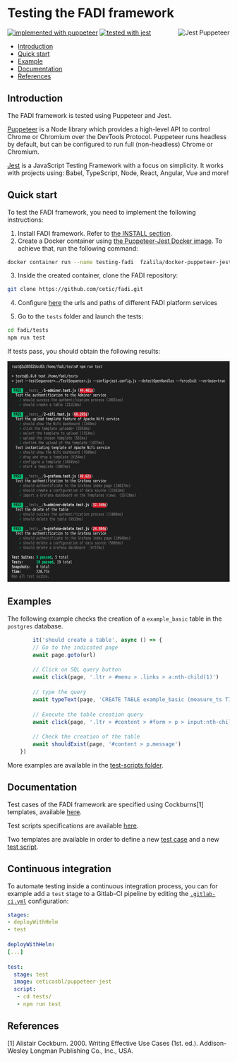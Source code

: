 # Testing the FADI framework

<img src="https://miro.medium.com/max/1788/1*wby6AkTf3SggijT3GSTu4w.png" height="100" align="right" alt="Jest Puppeteer">

[![implemented with puppeteer](https://img.shields.io/badge/implemented%20with-puppeteer-%2300D8A2)](https://pptr.dev) [![tested with jest](https://img.shields.io/badge/tested_with-jest-99424f.svg)](https://github.com/facebook/jest) 

* [Introduction](#introduction)
* [Quick start](#quick-start)
* [Example](#example)
* [Documentation](#documentation)
* [References](#references)

## Introduction

The FADI framework is tested using Puppeteer and Jest.

[Puppeteer](https://pptr.dev) is a Node library which provides a high-level API to control Chrome or Chromium over the DevTools Protocol. Puppeteer runs headless by default, but can be configured to run full (non-headless) Chrome or Chromium.

[Jest](https://jestjs.io) is a JavaScript Testing Framework with a focus on simplicity. It works with projects using: Babel, TypeScript, Node, React, Angular, Vue and more!

## Quick start

To test the FADI framework, you need to implement the following instructions:

1. Install FADI framework. Refer to [the INSTALL section](../INSTALL.md).
2. Create a Docker container using [the Puppeteer-Jest Docker image](https://hub.docker.com/repository/docker/fzalila/docker-puppeteer-jest). To achieve that, run the following command:
  
```bash
docker container run --name testing-fadi  fzalila/docker-puppeteer-jest:latest
```

3. Inside the created container, clone the FADI repository:

```bash
git clone https://github.com/cetic/fadi.git
```

4. Configure [here](./lib/config.js) the urls and paths of different FADI platform services

5. Go to the `tests` folder and launch the tests:

```bash
cd fadi/tests
npm run test
```     

If tests pass, you should obtain the following results:

<img src="doc/images/test_results.png" height="500" alt="Tests results" />

## Examples

The following example checks the creation of a `example_basic` table in the `postgres` database.  

```js 
        it('should create a table', async () => {
        // Go to the indicated page 
        await page.goto(url)

        // Click on SQL query button 
        await click(page, '.ltr > #menu > .links > a:nth-child(1)')

        // type the query
        await typeText(page, 'CREATE TABLE example_basic (measure_ts TIMESTAMP NOT NULL,temperature FLOAT (50));', '.ltr > #content > #form > p > .jush')

        // Execute the table creation query
        await click(page, '.ltr > #content > #form > p > input:nth-child(1)')

        // Check the creation of the table
        await shouldExist(page, '#content > p.message')
    })
```

More examples are available in the [test-scripts folder](doc/test-scripts/).

## Documentation

Test cases of the FADI framework are specified using Cockburns[1] templates, available [here](doc/Cockburns-specification.md).

Test scripts specifications are available [here](doc/Test-scripts-specifications.md).

Two templates are available in order to define a new [test case](doc/cockburns/TC-template.md) and a new [test script](doc/test-scripts/TS-template.md).

## Continuous integration

To automate testing inside a continuous integration process, you can for example add a `test` stage to a Gitlab-CI pipeline by editing the [`.gitlab-ci.yml`](../.gitlab-ci.sample.yml) configuration:

```yaml
stages:
- deployWithHelm
- test

deployWithHelm:
[...]

test:
  stage: test
  image: ceticasbl/puppeteer-jest
  script:
   - cd tests/
   - npm run test
```

## References

[1] Alistair Cockburn. 2000. Writing Effective Use Cases (1st. ed.). Addison-Wesley Longman Publishing Co., Inc., USA.